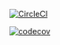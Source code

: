 [![CircleCI](https://circleci.com/gh/wehelie/dapp.svg?style=svg)](https://circleci.com/gh/wehelie/dapp)

[![codecov](https://codecov.io/gh/wehelie/dapp/branch/master/graph/badge.svg)](https://codecov.io/gh/wehelie/dapp)